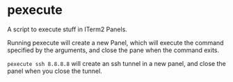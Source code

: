 # pexecute
A script to execute stuff in ITerm2 Panels.

Running pexecute will create a new Panel, which will execute the command specified by the arguments, and close the pane when the command exits.


`pexecute ssh 8.8.8.8` will create an ssh tunnel in a new panel, and close the panel when you close the tunnel.
